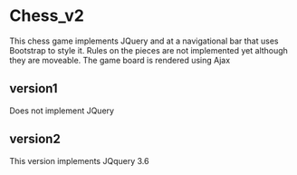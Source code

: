 # Chess_v2

This chess game implements JQuery and at a navigational bar that uses Bootstrap to style it.
Rules on the pieces are not implemented yet although they are moveable.
The game board is rendered using Ajax
## version1
Does not implement JQuery
## version2
This version implements JQquery 3.6